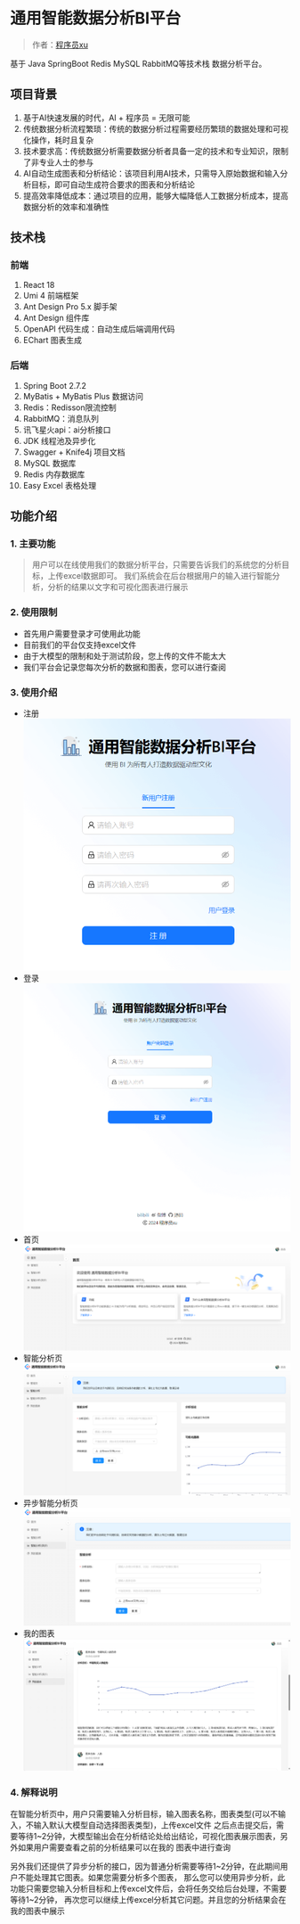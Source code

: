 # 通用智能数据分析BI平台

> 作者：[程序员xu](https://github.com/jingxuyy)

基于 Java SpringBoot  Redis  MySQL RabbitMQ等技术栈 数据分析平台。

## 项目背景
1. 基于AI快速发展的时代，AI + 程序员 = 无限可能
2. 传统数据分析流程繁琐：传统的数据分析过程需要经历繁琐的数据处理和可视化操作，耗时且复杂
3. 技术要求高：传统数据分析需要数据分析者具备一定的技术和专业知识，限制了非专业人士的参与
4. AI自动生成图表和分析结论：该项目利用AI技术，只需导入原始数据和输入分析目标，即可自动生成符合要求的图表和分析结论
5. 提高效率降低成本：通过项目的应用，能够大幅降低人工数据分析成本，提高数据分析的效率和准确性

## 技术栈
### 前端
1. React 18
2. Umi 4 前端框架
3. Ant Design Pro 5.x 脚手架
4. Ant Design 组件库
5. OpenAPI 代码生成：自动生成后端调用代码
6. EChart 图表生成
### 后端
1. Spring Boot 2.7.2
2. MyBatis + MyBatis Plus 数据访问
3. Redis：Redisson限流控制
4. RabbitMQ：消息队列
5. 讯飞星火api：ai分析接口
6. JDK 线程池及异步化
7. Swagger + Knife4j 项目文档
8. MySQL 数据库
9. Redis 内存数据库
10. Easy Excel 表格处理


## 功能介绍

### 1. 主要功能

> 用户可以在线使用我们的数据分析平台，只需要告诉我们的系统您的分析目标，上传excel数据即可。
> 我们系统会在后台根据用户的输入进行智能分析，分析的结果以文字和可视化图表进行展示

### 2. 使用限制

- 首先用户需要登录才可使用此功能
- 目前我们的平台仅支持excel文件
- 由于大模型的限制和处于测试阶段，您上传的文件不能太大
- 我们平台会记录您每次分析的数据和图表，您可以进行查阅

### 3. 使用介绍

- 注册
![](img/注册.png)
- 登录
![](img/登录.png)
- 首页
![](img/首页.png)
- 智能分析页
![](img/智能分析页.png)
- 异步智能分析页
![](img/异步智能分析页.png)
- 我的图表
![](img/我的图表.png)

### 4. 解释说明
在智能分析页中，用户只需要输入分析目标，输入图表名称，图表类型(可以不输入，不输入默认大模型自动选择图表类型)，上传excel文件
之后点击提交后，需要等待1~2分钟，大模型输出会在分析结论处给出结论，可视化图表展示图表，另外如果用户需要查看之前的分析结果可以在我的
图表中进行查询

另外我们还提供了异步分析的接口，因为普通分析需要等待1\~2分钟，在此期间用户不能处理其它图表。如果您需要分析多个图表，
那么您可以使用异步分析，此功能只需要您输入分析目标和上传excel文件后，会将任务交给后台处理，不需要等待1\~2分钟，
再次您可以继续上传excel分析其它问题。并且您的分析结果会在我的图表中展示


